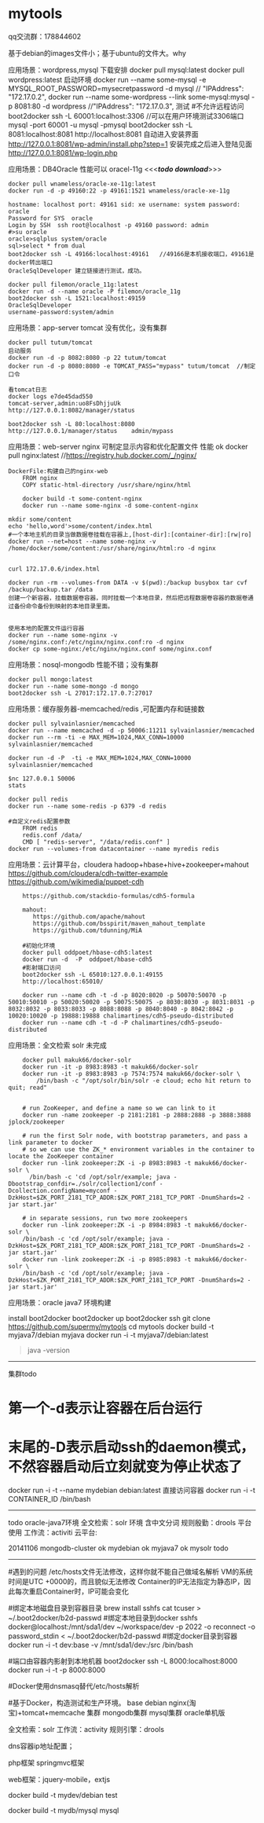 mytools
=======

qq交流群：178844602

基于debian的images文件小；基于ubuntu的文件大。why

应用场景：wordpress,mysql 
    下载安排
    docker pull mysql:latest
    docker pull wordpress:latest
    启动环境
    docker run --name some-mysql -e MYSQL_ROOT_PASSWORD=mysecretpassword -d mysql  //        "IPAddress": "172.17.0.2",
    docker run --name some-wordpress --link some-mysql:mysql -p 8081:80 -d wordpress    //"IPAddress": "172.17.0.3",
    测试
        #不允许远程访问
        boot2docker ssh -L 60001:localhost:3306 //可以在用户环境测试3306端口
        mysql -port 60001 -u mysql -pmysql
    boot2docker ssh -L 8081:localhost:8081
    http://localhost:8081
    自动进入安装界面
    http://127.0.0.1:8081/wp-admin/install.php?step=1
    安装完成之后进入登陆见面
    http://127.0.0.1:8081/wp-login.php    
  
应用场景：DB4Oracle  性能可以  oracel-11g <<<***todo download***>>>

    docker pull wnameless/oracle-xe-11g:latest
    docker run -d -p 49160:22 -p 49161:1521 wnameless/oracle-xe-11g 
    
    hostname: localhost port: 49161 sid: xe username: system password: oracle
    Password for SYS  oracle
    Login by SSH  ssh root@localhost -p 49160 password: admin
    #>su oracle
    oracle>sqlplus system/oracle
    sql>select * from dual
    boot2docker ssh -L 49166:localhost:49161   //49166是本机接收端口，49161是docker转出端口
    OracleSqlDeveloper 建立链接进行测试，成功。
    
    docker pull filemon/oracle_11g:latest
    docker run -d --name oracle -P filemon/oracle_11g
    boot2docker ssh -L 1521:localhost:49159 
    OracleSqlDeveloper
    username-password:system/admin

    
应用场景：app-server tomcat 没有优化，没有集群

    docker pull tutum/tomcat
    启动服务
    docker run -d -p 8082:8080 -p 22 tutum/tomcat
    docker run -d -p 8080:8080 -e TOMCAT_PASS="mypass" tutum/tomcat  //制定口令
    
    看tomcat日志
    docker logs e7de45dad550
    tomcat-server,admin:uo8FsDhjjuUk
    http://127.0.0.1:8082/manager/status
    
    boot2docker ssh -L 80:localhost:8080 
    http://127.0.0.1/manager/status    admin/mypass

    
应用场景：web-server nginx  可制定显示内容和优化配置文件  性能 ok
    docker pull nginx:latest //https://registry.hub.docker.com/_/nginx/
    
    DockerFile:构建自己的nginx-web
        FROM nginx
        COPY static-html-directory /usr/share/nginx/html
        
        docker build -t some-content-nginx 
        docker run --name some-nginx -d some-content-nginx
       
    mkdir some/content
    echo 'hello,word'>some/content/index.html
    #一个本地主机的目录当做数据卷挂载在容器上,[host-dir]:[container-dir]:[rw|ro]
    docker run --net=host --name some-nginx -v /home/docker/some/content:/usr/share/nginx/html:ro -d nginx
    
    
    curl 172.17.0.6/index.html
    
    docker run -rm --volumes-from DATA -v $(pwd):/backup busybox tar cvf /backup/backup.tar /data
    创建一个新容器，挂载数据卷容器，同时挂载一个本地目录，然后把远程数据卷容器的数据卷通过备份命令备份到映射的本地目录里面。
        

    使用本地的配置文件运行容器    
    docker run --name some-nginx -v /some/nginx.conf:/etc/nginx/nginx.conf:ro -d nginx
    docker cp some-nginx:/etc/nginx/nginx.conf some/nginx.conf
    
应用场景：nosql-mongodb 性能不错；没有集群
    
    docker pull mongo:latest
    docker run --name some-mongo -d mongo
    boot2docker ssh -L 27017:172.17.0.7:27017
    
    
应用场景：缓存服务器-memcached/redis ,可配置内存和链接数
    
    docker pull sylvainlasnier/memcached
    docker run --name memcached -d -p 50006:11211 sylvainlasnier/memcached
    docker run --rm -ti -e MAX_MEM=1024,MAX_CONN=10000 sylvainlasnier/memcached
    
    docker run -d -P  -ti -e MAX_MEM=1024,MAX_CONN=10000 sylvainlasnier/memcached
    
    $nc 127.0.0.1 50006
    stats
    
    docker pull redis
    docker run --name some-redis -p 6379 -d redis
    
    #自定义redis配置参数
        FROM redis
        redis.conf /data/
        CMD [ "redis-server", "/data/redis.conf" ]
    docker run --volumes-from datacontainer --name myredis redis
    
应用场景：云计算平台，cloudera   hadoop+hbase+hive+zookeeper+mahout
        https://github.com/cloudera/cdh-twitter-example
        https://github.com/wikimedia/puppet-cdh
        
        https://github.com/stackdio-formulas/cdh5-formula
        
        mahout:
           https://github.com/apache/mahout
           https://github.com/bsspirit/maven_mahout_template
           https://github.com/tdunning/MiA
           
        #初始化环境
        docker pull oddpoet/hbase-cdh5:latest
        docker run -d  -P  oddpoet/hbase-cdh5
        #影射端口访问
        boot2docker ssh -L 65010:127.0.0.1:49155
        http://localhost:65010/ 
        
        docker run --name cdh -t -d -p 8020:8020 -p 50070:50070 -p 50010:50010 -p 50020:50020 -p 50075:50075 -p 8030:8030 -p 8031:8031 -p 8032:8032 -p 8033:8033 -p 8088:8088 -p 8040:8040 -p 8042:8042 -p 10020:10020 -p 19888:19888 chalimartines/cdh5-pseudo-distributed
        docker run --name cdh -t -d -P chalimartines/cdh5-pseudo-distributed

应用场景：全文检索 solr  未完成

        docker pull makuk66/docker-solr
        docker run -it -p 8983:8983 -t makuk66/docker-solr
        docker run -it -p 8983:8983 -p 7574:7574 makuk66/docker-solr \
            /bin/bash -c "/opt/solr/bin/solr -e cloud; echo hit return to quit; read"
             
            
        # run ZooKeeper, and define a name so we can link to it
        docker run -name zookeeper -p 2181:2181 -p 2888:2888 -p 3888:3888 jplock/zookeeper

        # run the first Solr node, with bootstrap parameters, and pass a link parameter to docker
        # so we can use the ZK_* environment variables in the container to locate the ZooKeeper container
        docker run -link zookeeper:ZK -i -p 8983:8983 -t makuk66/docker-solr \
          /bin/bash -c 'cd /opt/solr/example; java -Dbootstrap_confdir=./solr/collection1/conf -Dcollection.configName=myconf -DzkHost=$ZK_PORT_2181_TCP_ADDR:$ZK_PORT_2181_TCP_PORT -DnumShards=2 -jar start.jar'
        
        # in separate sessions, run two more zookeepers
        docker run -link zookeeper:ZK -i -p 8984:8983 -t makuk66/docker-solr \
        /bin/bash -c 'cd /opt/solr/example; java -DzkHost=$ZK_PORT_2181_TCP_ADDR:$ZK_PORT_2181_TCP_PORT -DnumShards=2 -jar start.jar'
        docker run -link zookeeper:ZK -i -p 8985:8983 -t makuk66/docker-solr \
        /bin/bash -c 'cd /opt/solr/example; java -DzkHost=$ZK_PORT_2181_TCP_ADDR:$ZK_PORT_2181_TCP_PORT -DnumShards=2 -jar start.jar'
        
 
应用场景：oracle java7 环境构建

install boot2docker
boot2docker up
boot2docker ssh
git clone https://github.com/supermy/mytools
cd mytools
docker build -t myjava7/debian myjava
docker run -i -t myjava7/debian:latest
>java -version


----------------------------------------------------------------------    
集群todo

# 第一个-d表示让容器在后台运行
# 末尾的-D表示启动ssh的daemon模式，不然容器启动后立刻就变为停止状态了
docker run -i -t --name mydebian debian:latest
直接访问容器
docker run -i -t CONTAINER_ID /bin/bash


******************************************************************
todo 
    oracle-java7环境
    全文检索：solr 环境 含中文分词
    规则殷勤：drools 平台使用
    工作流：activiti
    云平台: 
    
    
20141106
    mongodb-cluster ok
    mydebian ok
    myjava7 ok
    mysolr todo
    
******************************************************************
#遇到的问题
/etc/hosts文件无法修改，这样你就不能自己做域名解析
VM的系统时间是UTC +0000的，而且貌似无法修改
Container的IP无法指定为静态IP，因此每次重启Container时，IP可能会变化

#绑定本地磁盘目录到容器目录
brew install sshfs 
cat tcuser > ~/.boot2docker/b2d-passwd 
#绑定本地目录到docker
sshfs docker@localhost:/mnt/sda1/dev ~/workspace/dev -p 2022 -o reconnect -o password_stdin < ~/.boot2docker/b2d-passwd 
#绑定docker目录到容器
docker run -i -t dev:base -v /mnt/sda1/dev:/src /bin/bash

#端口由容器内影射到本地机器
boot2docker ssh -L 8000:localhost:8000 
docker run -i -t -p 8000:8000

#Docker使用dnsmasq替代/etc/hosts解析

 
#基于Docker，构造测试和生产环境。
base debian nginx(淘宝)+tomcat+memcache 集群 
mongodb集群 
mysql集群 
oracle单机版 

全文检索：solr 
工作流：activity 
规则引擎：drools

dns容器ip地址配置； 

php框架
springmvc框架

web框架：jquery-mobile，extjs

docker build -t mydev/debian test

docker build -t mydb/mysql mysql

